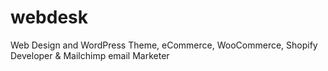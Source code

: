 # webdesk
Web Design and WordPress Theme, eCommerce, WooCommerce, Shopify Developer &amp; Mailchimp email Marketer
